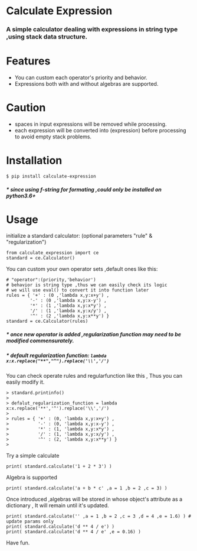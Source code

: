 # Calculate Expression
### A simple calculator dealing with expressions in string type ,using stack data structure.

# Features

 - You can custom each operator's priority and behavior.
 - Expressions both with and without algebras are supported.
 
# Caution

 - spaces in input expressions will be removed while processing.
 - each expression will be converted into (expression) before processing to avoid empty stack problems.

# Installation

    $ pip install calculate-expression

#####   \* since using f-string for formating ,could only be installed on python3.6+

# Usage

initialize a standard calculator:
(optional parameters "rule" & "regularization")

    from calculate_expression import ce
    standard = ce.Calculator()

You can custom your own operator sets ,default ones like this:

    # "operator":(priority,'behavior')
    # behavior is string type ,thus we can easily check its logic
    # we will use eval() to convert it into function later
    rules = { '+' : (0 ,'lambda x,y:x+y') ,
             '-' : (0 ,'lambda x,y:x-y') ,
             '*' : (1 ,'lambda x,y:x*y') ,
             '/' : (1 ,'lambda x,y:x/y') , 
             '^' : (2 ,'lambda x,y:x**y') }
    standard = ce.Calculator(rules)
    

#####   \* once new operator is added ,regularization function may need to be modified commensurately.
#####   \* default regularization function: `lambda x:x.replace("**","^").replace('\\','/')`

You can check operate rules and regularfunction like this ,
Thus you can easily modify it.

    > standard.printinfo()
    > 
    > defalut_regularization_function = lambda x:x.replace('**','^').replace('\\','/')
    > 
    > rules = { '+' : (0, 'lambda x,y:x+y') ,
    >           '-' : (0, 'lambda x,y:x-y') ,
    >           '*' : (1, 'lambda x,y:x*y') ,
    >           '/' : (1, 'lambda x,y:x/y') ,
    >           '^' : (2, 'lambda x,y:x**y') }
    >

Try a simple calculate

    print( standard.calculate('1 + 2 * 3') )

Algebra is supported

    print( standard.calculate('a + b * c' ,a = 1 ,b = 2 ,c = 3) )

Once introduced ,algebras will be stored in whose object's attribute as a dictionary ,
It will remain until it's updated.

    print( standard.calculate('' ,a = 1 ,b = 2 ,c = 3 ,d = 4 ,e = 1.6) ) # update params only 
    print( standard.calculate('d ** 4 / e') )
    print( standard.calculate('d ** 4 / e' ,e = 0.16) )

Have fun.

